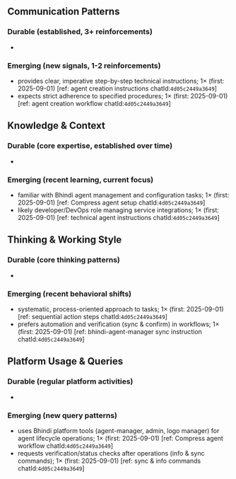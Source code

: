 ## Communication Patterns
### Durable (established, 3+ reinforcements)
- 

### Emerging (new signals, 1-2 reinforcements)
- provides clear, imperative step-by-step technical instructions; 1× (first: 2025-09-01) [ref: agent creation instructions chatId:`4d05c2449a3649`]
- expects strict adherence to specified procedures; 1× (first: 2025-09-01) [ref: agent creation workflow chatId:`4d05c2449a3649`]

## Knowledge & Context
### Durable (core expertise, established over time)
- 

### Emerging (recent learning, current focus)
- familiar with Bhindi agent management and configuration tasks; 1× (first: 2025-09-01) [ref: Compress agent setup chatId:`4d05c2449a3649`]
- likely developer/DevOps role managing service integrations; 1× (first: 2025-09-01) [ref: technical agent instructions chatId:`4d05c2449a3649`]

## Thinking & Working Style
### Durable (core thinking patterns)
- 

### Emerging (recent behavioral shifts)
- systematic, process-oriented approach to tasks; 1× (first: 2025-09-01) [ref: sequential action steps chatId:`4d05c2449a3649`]
- prefers automation and verification (sync & confirm) in workflows; 1× (first: 2025-09-01) [ref: bhindi-agent-manager sync instruction chatId:`4d05c2449a3649`]

## Platform Usage & Queries
### Durable (regular platform activities)
- 

### Emerging (new query patterns)
- uses Bhindi platform tools (agent-manager, admin, logo manager) for agent lifecycle operations; 1× (first: 2025-09-01) [ref: Compress agent workflow chatId:`4d05c2449a3649`]
- requests verification/status checks after operations (info & sync commands); 1× (first: 2025-09-01) [ref: sync & info commands chatId:`4d05c2449a3649`]